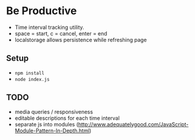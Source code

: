 # Be Productive
- Time interval tracking utility.
- space = start, c = cancel, enter = end
- localstorage allows persistence while refreshing page

## Setup
- `npm install`
- `node index.js`

## TODO
- media queries / responsiveness
- editable descriptions for each time interval
- separate js into modules (http://www.adequatelygood.com/JavaScript-Module-Pattern-In-Depth.html)